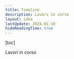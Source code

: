 ```yaml
---
title: Timeline
description: Lavori in corso
layout: idea
lastUpdate: 2024-01-10
hideReadingTime: true
---
```


[toc]

Lavori in corso